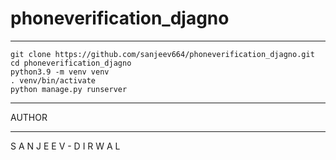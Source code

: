 # phoneverification_djagno

---
```
git clone https://github.com/sanjeev664/phoneverification_djagno.git
cd phoneverification_djagno
python3.9 -m venv venv
. venv/bin/activate
python manage.py runserver
```
---

AUTHOR

---

S A N J E E V - D I R W A L